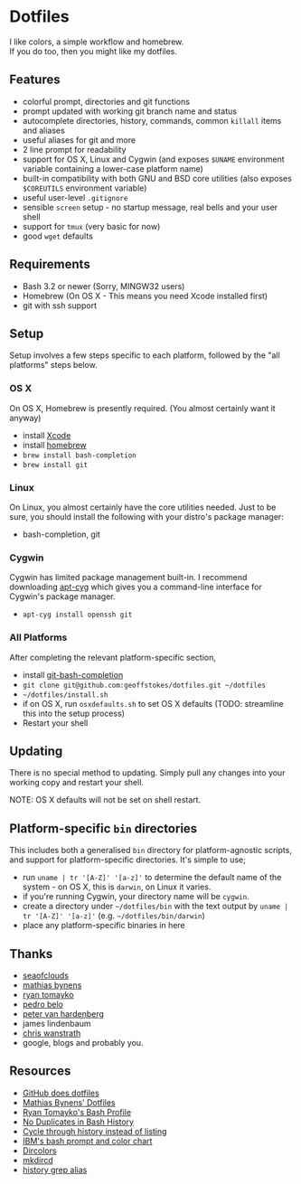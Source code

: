 # Dotfiles

I like colors, a simple workflow and homebrew.  
If you do too, then you might like my dotfiles.

## Features

* colorful prompt, directories and git functions
* prompt updated with working git branch name and status
* autocomplete directories, history, commands, common `killall` items and aliases
* useful aliases for git and more
* 2 line prompt for readability
* support for OS X, Linux and Cygwin (and exposes `$UNAME` environment variable containing a lower-case platform name)
* built-in compatibility with both GNU and BSD core utilities (also exposes `$COREUTILS` environment variable)
* useful user-level `.gitignore`
* sensible `screen` setup - no startup message, real bells and your user shell
* support for `tmux` (very basic for now)
* good `wget` defaults

## Requirements

* Bash 3.2 or newer (Sorry, MINGW32 users)
* Homebrew (On OS X - This means you need Xcode installed first)
* git with ssh support

## Setup

Setup involves a few steps specific to each platform, followed by the "all platforms" steps below.

### OS X

On OS X, Homebrew is presently required. (You almost certainly want it anyway)

* install [Xcode](https://itunes.apple.com/app/xcode/id497799835)
* install [homebrew](http://github.com/mxcl/homebrew)
* `brew install bash-completion`
* `brew install git`

### Linux

On Linux, you almost certainly have the core utilities needed. Just to be sure, you should install the following with your distro's package manager:

* bash-completion, git

### Cygwin

Cygwin has limited package management built-in. I recommend downloading [apt-cyg](http://code.google.com/p/apt-cyg/) which gives you a command-line interface for Cygwin's package manager.

* `apt-cyg install openssh git`

### All Platforms

After completing the relevant platform-specific section,

* install [git-bash-completion](http://github.com/markgandolfo/git-bash-completion)
* `git clone git@github.com:geoffstokes/dotfiles.git ~/dotfiles`
* `~/dotfiles/install.sh`
* if on OS X, run `osxdefaults.sh` to set OS X defaults (TODO: streamline this into the setup process)
* Restart your shell

## Updating

There is no special method to updating. Simply pull any changes into your working copy and restart your shell.

NOTE: OS X defaults will not be set on shell restart.

## Platform-specific `bin` directories

This includes both a generalised `bin` directory for platform-agnostic scripts, and support for platform-specific directories. It's simple to use;

* run `uname | tr '[A-Z]' '[a-z]'` to determine the default name of the system - on OS X, this is `darwin`, on Linux it varies.
* if you're running Cygwin, your directory name will be `cygwin`.
* create a directory under `~/dotfiles/bin` with the text output by `uname | tr '[A-Z]' '[a-z]'` (e.g. `~/dotfiles/bin/darwin`)
* place any platform-specific binaries in here

## Thanks

* [seaofclouds](http://github.com/seaofclouds)
* [mathias bynens](http://mths.be/)
* [ryan tomayko](http://tomayko.com/about)
* [pedro belo](http://github.com/pedro)
* [peter van hardenberg](http://github.com/pvh)
* james lindenbaum
* [chris wanstrath](http://ozmm.org/)
* google, blogs and probably you.

## Resources

* [GitHub does dotfiles](http://dotfiles.github.com/)
* [Mathias Bynens' Dotfiles](http://mths.be/dotfiles)
* [Ryan Tomayko's Bash Profile](http://github.com/rtomayko/dotfiles)
* [No Duplicates in Bash History](http://www.thegeekstuff.com/2008/08/15-examples-to-master-linux-command-line-history/)
* [Cycle through history instead of listing](http://www.macosxhints.com/article.php?story=20050904022246573&lsrc=osxh)
* [IBM's bash prompt and color chart](http://www.ibm.com/developerworks/linux/library/l-tip-prompt/)
* [Dircolors](http://hocuspokus.net/2008/01/a-better-ls-for-mac-os-x)
* [mkdircd](http://www.thegeekstuff.com/2008/10/6-awesome-linux-cd-command-hacks-productivity-tip3-for-geeks/)
* [history grep alias](http://wuhrr.wordpress.com/2009/10/11/sweeten-bash-history-by-adding-grep/)
